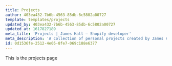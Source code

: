 ```yaml
---
title: Projects
author: 403ea432-7b6b-4563-85db-6c5802a00727
template: templates/projects
updated_by: 403ea432-7b6b-4563-85db-6c5802a00727
updated_at: 1617827189
meta_title: 'Projects | James Hall – Shopify developer'
meta_description: 'A collection of personal projects created by James Hall. Expect to see Shopify development practices, as well as other popular technologies.'
id: 0d1536fe-2512-4e05-8fe7-069c188e6377
---
```

This is the projects page